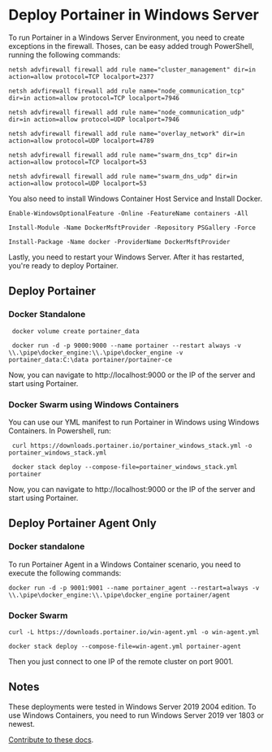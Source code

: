 # Deploy Portainer in Windows Server

To run Portainer in a Windows Server Environment, you need to create exceptions in the firewall. Thoses, can be easy added trough PowerShell, running the following commands:

<pre><code>netsh advfirewall firewall add rule name="cluster_management" dir=in action=allow protocol=TCP localport=2377</code></pre>

<pre><code>netsh advfirewall firewall add rule name="node_communication_tcp" dir=in action=allow protocol=TCP localport=7946</code></pre>

<pre><code>netsh advfirewall firewall add rule name="node_communication_udp" dir=in action=allow protocol=UDP localport=7946</code></pre>

<pre><code>netsh advfirewall firewall add rule name="overlay_network" dir=in action=allow protocol=UDP localport=4789</code></pre>

<pre><code>netsh advfirewall firewall add rule name="swarm_dns_tcp" dir=in action=allow protocol=TCP localport=53</code></pre>

<pre><code>netsh advfirewall firewall add rule name="swarm_dns_udp" dir=in action=allow protocol=UDP localport=53</code></pre>

You also need to install Windows Container Host Service and Install Docker.

<pre><code>Enable-WindowsOptionalFeature -Online -FeatureName containers -All</code></pre>
<pre><code>Install-Module -Name DockerMsftProvider -Repository PSGallery -Force</code></pre>
<pre><code>Install-Package -Name docker -ProviderName DockerMsftProvider</code></pre>

Lastly, you need to restart your Windows Server. After it has restarted, you're ready to deploy Portainer.

## Deploy Portainer

### Docker Standalone

<pre><code> docker volume create portainer_data</code></pre>
<pre><code> docker run -d -p 9000:9000 --name portainer --restart always -v \\.\pipe\docker_engine:\\.\pipe\docker_engine -v portainer_data:C:\data portainer/portainer-ce</code></pre>

Now, you can navigate to http://localhost:9000 or the IP of the server and start using Portainer.

### Docker Swarm using Windows Containers

You can use our YML manifest to run Portainer in Windows using Windows Containers. In Powershell, run:

<pre><code> curl https://downloads.portainer.io/portainer_windows_stack.yml -o portainer_windows_stack.yml</code></pre>
<pre><code> docker stack deploy --compose-file=portainer_windows_stack.yml portainer</code></pre>

Now, you can navigate to http://localhost:9000 or the IP of the server and start using Portainer.

## Deploy Portainer Agent Only

### Docker standalone

To run Portainer Agent in a Windows Container scenario, you need to execute the following commands:

<pre><code>docker run -d -p 9001:9001 --name portainer_agent --restart=always -v \\.\pipe\docker_engine:\\.\pipe\docker_engine portainer/agent</code></pre>

### Docker Swarm

```curl -L https://downloads.portainer.io/win-agent.yml -o win-agent.yml```

```docker stack deploy --compose-file=win-agent.yml portainer-agent```

Then you just connect to one IP of the remote cluster on port 9001.

## Notes

These deployments were tested in Windows Server 2019 2004 edition. To use Windows Containers, you need to run Windows Server 2019 ver 1803 or newest.

[Contribute to these docs](https://github.com/portainer/portainer-docs/blob/master/contributing.md).
